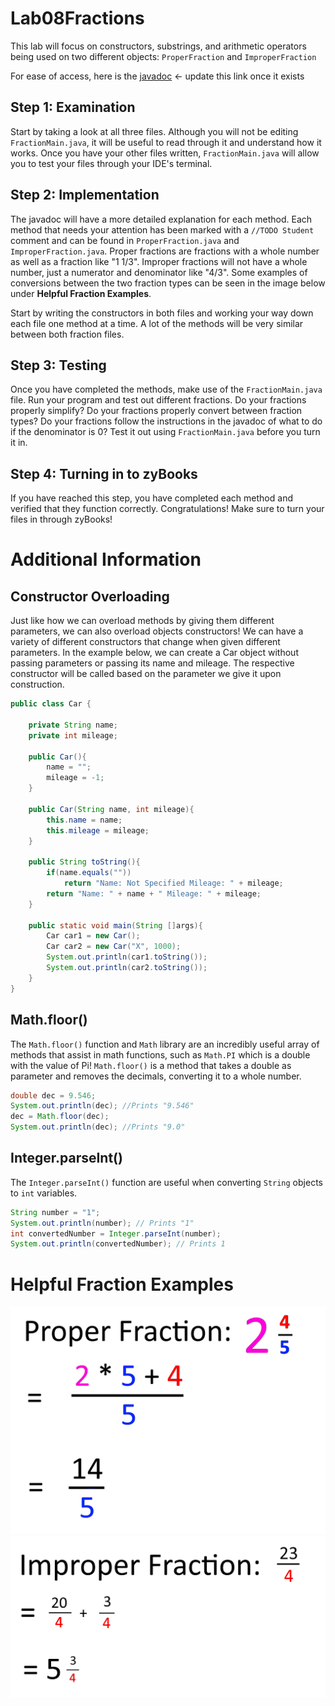 # Lab08Fractions
This lab will focus on constructors, substrings, and arithmetic operators being used on two different objects: `ProperFraction` and `ImproperFraction`

For ease of access, here is the [javadoc](https://github.com/CSU-CompSci-CS163-4/Lab08CoordinateConverter) <- update this link once it exists

## Step 1: Examination
Start by taking a look at all three files. Although you will not be editing `FractionMain.java`, it will be useful to read through it and understand how it works. Once you have your other files written, `FractionMain.java` will allow you to test your files through your IDE's terminal.

## Step 2: Implementation
The javadoc will have a more detailed explanation for each method. Each method that needs your attention has been marked with a `//TODO Student` comment and can be found in `ProperFraction.java` and `ImproperFraction.java`. Proper fractions are fractions with a whole number as well as a fraction like "1 1/3". Improper fractions will not have a whole number, just a numerator and denominator like "4/3". Some examples of conversions between the two fraction types can be seen in the image below under **Helpful Fraction Examples**.

Start by writing the constructors in both files and working your way down each file one method at a time. A lot of the methods will be very similar between both fraction files.

## Step 3: Testing
Once you have completed the methods, make use of the `FractionMain.java` file. Run your program and test out different fractions. Do your fractions properly simplify? Do your fractions properly convert between fraction types? Do your fractions follow the instructions in the javadoc of what to do if the denominator is 0? Test it out using `FractionMain.java` before you turn it in.

## Step 4: Turning in to zyBooks
If you have reached this step, you have completed each method and verified that they function correctly. Congratulations! Make sure to turn your files in through zyBooks!

# Additional Information

## Constructor Overloading
Just like how we can overload methods by giving them different parameters, we can also overload objects constructors! We can have a variety of different constructors that change when given different parameters. In the example below, we can create a Car object without passing parameters or passing its name and mileage. The respective constructor will be called based on the parameter we give it upon construction.

``` java
public class Car {

    private String name;
    private int mileage;

    public Car(){
        name = "";
        mileage = -1;
    }

    public Car(String name, int mileage){
        this.name = name;
        this.mileage = mileage;
    }

    public String toString(){
        if(name.equals(""))
            return "Name: Not Specified Mileage: " + mileage;
        return "Name: " + name + " Mileage: " + mileage;
    }

    public static void main(String []args){
        Car car1 = new Car();
        Car car2 = new Car("X", 1000);
        System.out.println(car1.toString());
        System.out.println(car2.toString());
    }
}

```

## Math.floor()
The `Math.floor()` function and `Math` library are an incredibly useful array of methods that assist in math functions, such as `Math.PI` which is a double with the value of Pi!
`Math.floor()` is a method that takes a double as parameter and removes the decimals, converting it to a whole number.
``` java
double dec = 9.546;
System.out.println(dec); //Prints "9.546"
dec = Math.floor(dec);
System.out.println(dec); //Prints "9.0"
```

## Integer.parseInt()
The `Integer.parseInt()` function are useful when converting `String` objects to `int` variables.
```java
String number = "1";
System.out.println(number); // Prints "1"
int convertedNumber = Integer.parseInt(number);
System.out.println(convertedNumber); // Prints 1
```

# Helpful Fraction Examples
![Proper-to-Improper](./Proper-Fraction-to-Improper-Fraction.png "Proper Fraction to Improper Fraction") ![Improper-to-Proper](./Improper-Fraction-to-Proper-Fraction.png "Improper-to-Proper")
